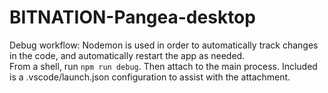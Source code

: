 # BITNATION-Pangea-desktop

Debug workflow:
Nodemon is used in order to automatically track changes in the code, and automatically restart the app as needed.  
From a shell, run `npm run debug`. Then attach to the main process. Included is a .vscode/launch.json configuration to assist with the attachment.  
